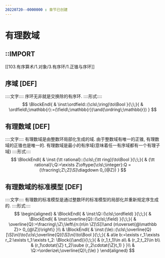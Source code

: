```yaml
---
20220720--0000000 : 章节已创建
---
```

# 有理数域
## ::IMPORT
[[103.有序算术/1.对象/3.有序环/1.正锥与序环]]
## 序域 [DEF]
::::文字::::
序环无非就是交换除的有序环. 
::::形式::::
$$
\BlockEndl{
    & \inst:\ordfield::(\cls\;\ring)\to\Bool
}{\;\;}{
    & \ordfield\;\mathbb{r}:=(\field\;\mathbb{r})\and(\ordring\;\mathbb{r})
}
$$

## 有理数域 [DEF]
::::文字::::
有理数域是由整数环局部化生成的域. 由于整数域有唯一的正锥, 有理数域的正锥也是唯一的. 
有理数域是最小的有序域(意味着任一有序域都有一个有理子域)
::::形式::::
$$
\BlockEndl{
    & \inst:{\tt rational}::(\cls\;{\tt ring})\to\Bool
}{\;\;}{
    & {\tt rational}\;Q:=\exists Z\oftype{\cls\;\integer}:Q
    =(\fracring\;Z\;Z[\S]\diagdown 0_{@Z})
}
$$

## 有理数域的标准模型 [DEF]
::::文字::::
有理数的标准模型是通过整数环的标准模型的局部化并重新规定序生成的. 
::::形式::::
$$
\begin{aligned}
& \BlockEndl{
    & \inst:\Q::(\cls\;\ordfield)
}{\;\;}{
    & \BlockEndl{
        & \inst:\overline{Q}::(\cls\;\field)
    }{\;\;}{
        & \overline{Q}:=\fracring\;\Z\;\left\{n:(n\in \Z[\S])\and (n\overset{@\mathbb Z}> 0_{@\Z})\right\}
    }\\
    & \BlockEndl{
        & \inst:(\le)::(\cls\;\overline{Q}[\S]\ni)\to(\cls\;\overline{Q}[\S]\ni)\to\Bool
    }{\;\;}{
        & a\le b:=\exists r_1:\exists r_2:\exists t_1:\exists t_2:
        \Block{(\and)}{\;\;}{
            & (r_1,t_1)\in a\\
            & (r_2,t_2)\in b\\
            & (r_1\cdotat{\Z} t_2)\sube (r_2\cdotat{\Z}t_1)
        }
    }\\
    & \Q:=\orderize\;\overline{Q}\;(\le)
}
\end{aligned}
$$
